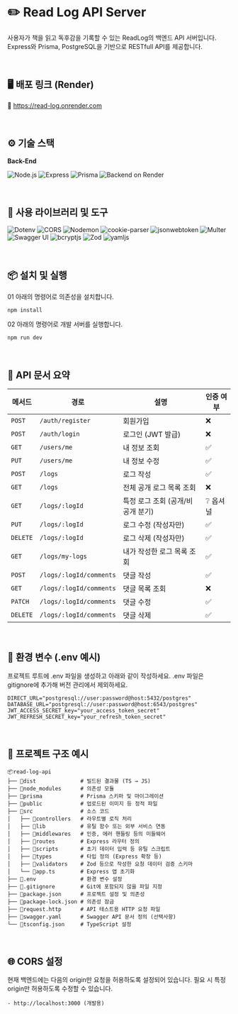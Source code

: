 # ✏️ Read Log API Server

사용자가 책을 읽고 독후감을 기록할 수 있는 ReadLog의 백엔드 API 서버입니다.
Express와 Prisma, PostgreSQL을 기반으로 RESTfull API를 제공합니다.

<br/>

## 🖥️ 배포 링크 (Render)

🔗 https://read-log.onrender.com

<br/>

## ⚙️ 기술 스택

**Back-End**

![Node.js](https://img.shields.io/badge/Node.js-5FA04E?style=for-the-badge&logo=nodedotjs&logoColor=black)
![Express](https://img.shields.io/badge/Express-888888?style=for-the-badge&logo=express&logoColor=white)
![Prisma](https://img.shields.io/badge/Prisma-2D3748?style=for-the-badge&logo=prisma&logoColor=white)
![Backend on Render](https://img.shields.io/badge/Backend_on-Render-0099FF?style=for-the-badge&logo=render&logoColor=white)

<br/>

## 🔨 사용 라이브러리 및 도구
![Dotenv](https://img.shields.io/badge/dotenv-000000?style=for-the-badge)
![CORS](https://img.shields.io/badge/cors-7D4698?style=for-the-badge)
![Nodemon](https://img.shields.io/badge/nodemon-76D04B?style=for-the-badge)
![cookie-parser](https://img.shields.io/badge/cookie--parser-FFB400?style=for-the-badge)
![jsonwebtoken](https://img.shields.io/badge/jsonwebtoken-000000?style=for-the-badge&logo=jsonwebtokens&logoColor=white)
![Multer](https://img.shields.io/badge/Multer-FF6B6B?style=for-the-badge)
![Swagger UI](https://img.shields.io/badge/Swagger_UI-85EA2D?style=for-the-badge&logo=swagger&logoColor=black)
![bcryptjs](https://img.shields.io/badge/bcryptjs-003B57?style=for-the-badge)
![Zod](https://img.shields.io/badge/Zod-5D3FD3?style=for-the-badge)
![yamljs](https://img.shields.io/badge/yamljs-F4C030?style=for-the-badge)

<br/>

## 📦 설치 및 실행

01 아래의 명령어로 의존성을 설치합니다.
```
npm install
```
02 아래의 명령어로 개발 서버를 실행합니다.
```
npm run dev
```

<br/>

## 📡 API 문서 요약
| 메서드      | 경로                      | 설명                   | 인증 여부 |
| -------- | ----------------------- | -------------------- | ----- |
| `POST`   | `/auth/register`          | 회원가입                 | ❌     |
| `POST`   | `/auth/login`           | 로그인 (JWT 발급)         | ❌     |
| `GET`    | `/users/me`             | 내 정보 조회              | ✅     |
| `PUT`    | `/users/me`             | 내 정보 수정              | ✅     |
| `POST`   | `/logs`                 | 로그 작성                | ✅     |
| `GET`    | `/logs`                 | 전체 공개 로그 목록 조회       | ❌     |
| `GET`    | `/logs/:logId`          | 특정 로그 조회 (공개/비공개 분기) | ❔ 옵셔널 |
| `PUT`    | `/logs/:logId`          | 로그 수정 (작성자만)         | ✅     |
| `DELETE` | `/logs/:logId`          | 로그 삭제 (작성자만)         | ✅     |
| `GET`    | `/logs/my-logs`         | 내가 작성한 로그 목록 조회   | ✅     |
| `POST`   | `/logs/:logId/comments` | 댓글 작성                  | ✅     |
| `GET`    | `/logs/:logId/comments` | 댓글 목록 조회             | ❌     |
| `PATCH`  | `/logs/:logId/comments` | 댓글 수정                  | ✅     |
| `DELETE` | `/logs/:logId/comments` | 댓글 삭제                  | ✅     |


<br />

## 🔐 환경 변수 (.env 예시)

프로젝트 루트에 .env 파일을 생성하고 아래와 같이 작성하세요. .env 파일은 gitignore에 추가해 버전 관리에서 제외하세요.
```
DIRECT_URL="postgresql://user:password@host:5432/postgres"
DATABASE_URL="postgresql://user:password@host:6543/postgres"
JWT_ACCESS_SECRET_key="your_access_token_secret"
JWT_REFRESH_SECRET_key="your_refresh_token_secret"

```

<br />

## 📁 프로젝트 구조 예시

```
📦read-log-api
├── 📁dist              # 빌드된 결과물 (TS → JS)
├── 📁node_modules      # 의존성 모듈
├── 📁prisma            # Prisma 스키마 및 마이그레이션
├── 📁public            # 업로드된 이미지 등 정적 파일
├── 📁src               # 소스 코드
│   ├── 📁controllers   # 라우트별 로직 처리
│   ├── 📁lib           # 유틸 함수 또는 외부 서비스 연동
│   ├── 📁middlewares   # 인증, 에러 핸들링 등의 미들웨어
│   ├── 📁routes        # Express 라우터 정의
│   ├── 📁scripts       # 초기 데이터 입력 등 유틸 스크립트
│   ├── 📁types         # 타입 정의 (Express 확장 등)
│   ├── 📁validators    # Zod 등으로 작성한 요청 데이터 검증 스키마
│   └── 📄app.ts        # Express 앱 초기화
├── 📄.env              # 환경 변수 설정
├── 📄.gitignore        # Git에 포함되지 않을 파일 지정
├── 📄package.json      # 프로젝트 설정 및 의존성
├── 📄package-lock.json # 의존성 잠금
├── 📄request.http      # API 테스트용 HTTP 요청 파일
├── 📄swagger.yaml      # Swagger API 문서 정의 (선택사항)
└── 📄tsconfig.json     # TypeScript 설정
```

<br/>

## 🌐 CORS 설정

현재 백엔드에는 다음의 origin만 요청을 허용하도록 설정되어 있습니다. 필요 시 특정 origin만 허용하도록 수정할 수 있습니다.
```
- http://localhost:3000 (개발용)

```
